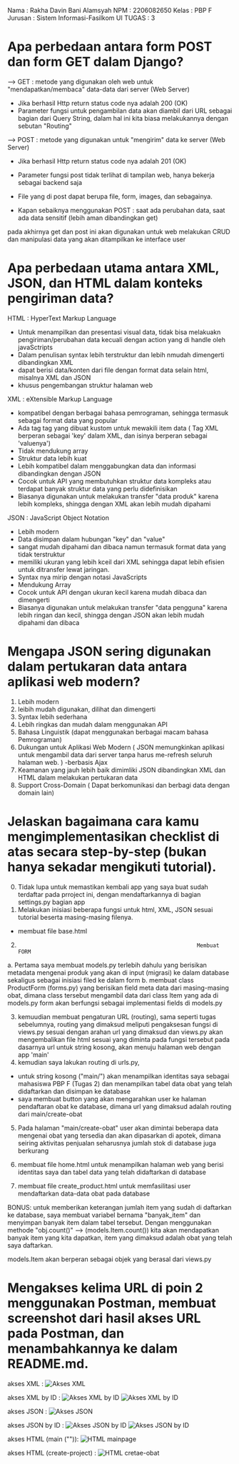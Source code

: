 Nama    : Rakha Davin Bani Alamsyah
NPM     : 2206082650
Kelas   : PBP F
Jurusan : Sistem Informasi-Fasilkom UI
TUGAS   : 3

# Apa perbedaan antara form POST dan form GET dalam Django?

--> GET : metode yang digunakan oleh web untuk "mendapatkan/membaca" data-data dari server (Web Server)

- Jika berhasil  Http return status code nya adalah 200 (OK)
- Parameter fungsi untuk pengambilan data akan diambil dari URL sebagai bagian dari Query String, dalam hal ini kita biasa melakukannya dengan sebutan "Routing"


--> POST : metode yang digunakan untuk "mengirim" data ke server (Web Server)
- Jika berhasil  Http return status code nya adalah 201 (OK)

- Parameter fungsi post tidak terlihat di tampilan web, hanya bekerja sebagai backend saja

- File yang di post dapat berupa file, form, images, dan sebagainya.

- Kapan sebaiknya menggunakan POST : saat ada perubahan data, saat ada data sensitif (lebih aman dibandingkan get)

pada akhirnya get dan post ini akan digunakan untuk web melakukan CRUD dan manipulasi data yang akan ditampilkan ke interface user

# Apa perbedaan utama antara XML, JSON, dan HTML dalam konteks pengiriman data?

HTML : HyperText Markup Language
- Untuk menampilkan dan presentasi visual data, tidak bisa melakuakn pengiriman/perubahan data kecuali dengan action yang di handle oleh javaSctripts
- Dalam penulisan syntax lebih terstruktur dan lebih nmudah dimengerti dibandingkan XML
- dapat berisi data/konten dari file dengan format data selain html, misalnya XML dan JSON
- khusus pengembangan struktur halaman web

XML : eXtensible Markup Language
- kompatibel dengan berbagai bahasa pemrograman, sehingga termasuk sebagai format data yang popular
- Ada tag tag yang dibuat kustom untuk mewakili item data ( Tag XML berperan sebagai 'key' dalam XML, dan isinya berperan sebagai 'valuenya') 
- Tidak mendukung array
- Struktur data lebih kuat
- Lebih kompatibel dalam menggabungkan data dan informasi dibandingkan dengan JSON
- Cocok untuk API yang membutuhkan struktur data kompleks atau terdapat banyak struktur data yang perlu didefinisikan
- Biasanya digunakan untuk melakukan transfer "data produk" karena lebih kompleks, shingga dengan XML akan lebih mudah dipahami

JSON : JavaScript Object Notation
- Lebih modern
- Data disimpan dalam hubungan "key" dan "value"
- sangat mudah dipahami dan dibaca namun termasuk format data yang tidak terstruktur
- memiliki ukuran yang lebih kceil dari XML sehingga dapat lebih efisien untuk ditransfer lewat jaringan.
- Syntax nya mirip dengan notasi JavaScripts
- Mendukung Array
- Cocok untuk API dengan ukuran kecil karena mudah dibaca dan dimengerti
- Biasanya digunakan untuk melakukan transfer "data pengguna" karena lebih ringan dan kecil, shingga dengan JSON akan lebih mudah dipahami dan dibaca


# Mengapa JSON sering digunakan dalam pertukaran data antara aplikasi web modern?

1. Lebih modern
2. leibih mudah digunakan, dilihat dan dimengerti
3. Syntax lebih sederhana
4. Lebih ringkas dan mudah dalam menggunakan API
5. Bahasa Linguistik (dapat menggunakan berbagai macam bahasa Pemrograman)
6. Dukungan untuk Aplikasi Web Modern ( JSON memungkinkan aplikasi untuk mengambil data dari server tanpa harus me-refresh seluruh halaman web. ) -berbasis Ajax
7. Keamanan yang jauh lebih baik dimimliki JSON dibandingkan XML dan HTML dalam melakukan pertukaran data
8. Support Cross-Domain ( Dapat berkomunikasi dan berbagi data dengan domain lain)

# Jelaskan bagaimana cara kamu mengimplementasikan checklist di atas secara step-by-step (bukan hanya sekadar mengikuti tutorial).
0. Tidak lupa untuk memastikan kembali app yang saya buat sudah terdaftar pada prroject ini, dengan mendaftarkannya di bagian settings.py bagian app
1. Melakukan inisiasi beberapa fungsi untuk html, XML, JSON sesuai tutorial beserta masing-masing filenya.
- membuat file base.html


2.                                                             Membuat FORM
a. Pertama saya membuat models.py terlebih dahulu yang berisikan metadata mengenai produk yang akan di input (migrasi) ke dalam database sekaligus sebagai inisiasi filed ke dalam form
b. membuat class ProductForm (forms.py) yang berisikan field meta data dari masing-masing obat, dimana class tersebut mengambil data dari class Item yang ada di models.py
form akan berfungsi sebagai implementasi fields di models.py


3. kemuudian membuat pengaturan URL (routing), sama seperti tugas sebelumnya, routing yang dimaksud meliputi pengaksesan fungsi di views.py sesuai dengan arahan url yang dimaksud dan views.py akan mengembalikan file html sesuai yang diminta pada fungsi tersebut
pada dasarnya url untuk string kosong, akan menuju halaman web dengan app 'main'
4. kemudian saya lakukan routing di urls.py, 
- untuk string kosong ("main/") akan menampilkan identitas saya sebagai mahasiswa PBP F (Tugas 2) dan menampilkan tabel data obat yang telah didaftarkan dan disimpan ke database
- saya membuat button yang akan mengarahkan user ke halaman pendaftaran obat ke database, dimana url yang dimaksud adalah routing dari main/create-obat

5. Pada halaman "main/create-obat" user akan dimintai beberapa data mengenai obat yang tersedia dan akan dipasarkan di apotek, dimana seiring aktivitas penjualan seharusnya jumlah stok di database juga berkurang


6. membuat file home.html untuk menampilkan halaman web yang berisi identitas saya dan tabel data yang telah didaftarkan di database
7. membuat file create_product.html untuk memfasilitasi user mendaftarkan data-data obat pada database

BONUS:
untuk memberikan keterangan jumlah item yang sudah di daftarkan ke database, saya membuat variabel bernama "banyak_item" dan menyimpan banyak item dalam tabel tersebut. Dengan menggunakan methode "obj.count()" --> (models.Item.count()) kita akan mendapatkan banyak item yang kita dapatkan, item yang dimaksud adalah obat yang telah saya daftarkan.

models.Item akan berperan sebagai objek yang berasal dari views.py



# Mengakses kelima URL di poin 2 menggunakan Postman, membuat screenshot dari hasil akses URL pada Postman, dan menambahkannya ke dalam README.md.

akses XML : 
![Akses XML](Images/xmlBiasa.jpeg)

akses XML by ID :
![Akses XML by ID](Images/xmlByID.jpeg)
![Akses XML by ID](Images/xmlByID2.jpeg)

akses JSON : 
![Akses JSON](Images/jsonBiasa.jpeg)

akses JSON by ID : 
![Akses JSON by ID](Images/jsonByID.jpeg)
![Akses JSON by ID](Images/jsonByID2.jpeg)

akses HTML (main ("")):
![HTML  mainpage](Images/html-main.jpeg)

akses HTML (create-project) : 
![HTML  cretae-obat](Images/html-create-project.jpeg)